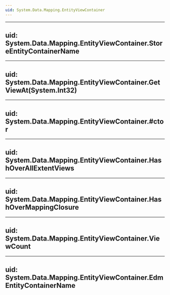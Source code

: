 ```yaml
---
uid: System.Data.Mapping.EntityViewContainer
---
```


---
uid: System.Data.Mapping.EntityViewContainer.StoreEntityContainerName
---

---
uid: System.Data.Mapping.EntityViewContainer.GetViewAt(System.Int32)
---

---
uid: System.Data.Mapping.EntityViewContainer.#ctor
---

---
uid: System.Data.Mapping.EntityViewContainer.HashOverAllExtentViews
---

---
uid: System.Data.Mapping.EntityViewContainer.HashOverMappingClosure
---

---
uid: System.Data.Mapping.EntityViewContainer.ViewCount
---

---
uid: System.Data.Mapping.EntityViewContainer.EdmEntityContainerName
---
